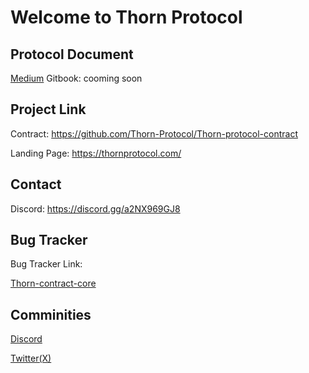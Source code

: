 # Welcome to Thorn Protocol

## Protocol Document
[Medium](https://thornprotocol.medium.com/)
Gitbook: cooming soon

## Project Link

Contract: https://github.com/Thorn-Protocol/Thorn-protocol-contract

Landing Page: https://thornprotocol.com/

## Contact
Discord: https://discord.gg/a2NX969GJ8

## Bug Tracker

Bug Tracker Link: 

[Thorn-contract-core](https://github.com/Thorn-Protocol/Thorn-protocol-contract/issues)

## Comminities

[Discord]([https://discord.gg](https://discord.gg/a2NX969GJ8))

[Twitter(X)]([https://www.facebook.com](https://twitter.com/thorn_protocol))
